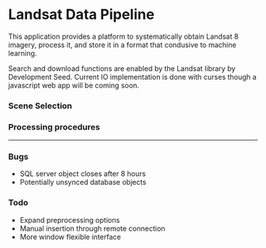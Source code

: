 # Landsat Data Pipeline
This application provides a platform to systematically obtain Landsat 8 imagery, process it, and store it in a format that condusive to machine learning.

Search and download functions are enabled by the Landsat library by Development Seed. Current IO implementation is done with curses though a javascript web app will be coming soon.

### Scene Selection

### Processing procedures


------

### Bugs
- SQL server object closes after 8 hours
- Potentially unsynced database objects

### Todo
- Expand preprocessing options
- Manual insertion through remote connection
- More window flexible interface
